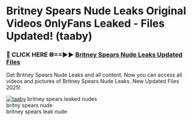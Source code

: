 # Britney Spears Nude Leaks Original Videos 0nlyFans Leaked - Files Updated! (taaby)

<h3>🔴 CLICK HERE 🌐==►► <a href="https://tinyurl.com/yc6ubb5a" rel="nofollow">Britney Spears Nude Leaks Updated Files</a></h3>

Get Britney Spears Nude Leaks and all content. Now you can access all videos and pictures of Britney Spears Nude Leaks. New Updated Files 2025!

[![taaby](https://i.imgur.com/7eu0CRL.gif)](https://tinyurl.com/yc6ubb5a)
britney spears leaked nudes<br>
britny spears nude<br>
britney spears leak nude